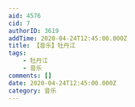 ```yaml
---
aid: 4576
cid: 7
authorID: 3619
addTime: 2020-04-24T12:45:00.000Z
title: 【音乐】牡丹江
tags:
    - 牡丹江
    - 音乐
comments: []
date: 2020-04-24T12:45:00.000Z
category: 音乐
---
```



